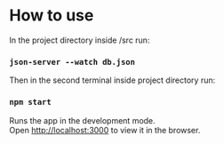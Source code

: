 # How to use

In the project directory inside /src run:

### `json-server --watch db.json`

Then in the second terminal inside project directory run:

### `npm start`

Runs the app in the development mode.\
Open [http://localhost:3000](http://localhost:3000) to view it in the browser.
